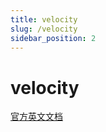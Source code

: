 ```yaml
---
title: velocity
slug: /velocity
sidebar_position: 2
---
```


# velocity

[官方英文文档](https://docs.papermc.io/velocity)